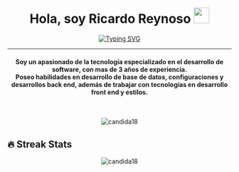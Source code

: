 <h1 align="center">Hola, soy Ricardo Reynoso <img src="https://media.giphy.com/media/hvRJCLFzcasrR4ia7z/giphy.gif" width="35"></h1>
<p align="center">
  <a href="https://git.io/typing-svg">
    <img src="https://readme-typing-svg.herokuapp.com?font=Fira+Code&pause=1000&random=false&width=435&lines=Desarollador+Full+Stack" alt="Typing SVG" />
  </a>
</p>
<hr/>
<h4 align="center">
  Soy un apasionado de la tecnología especializado en el desarrollo de software, con mas de 3 años de experiencia. 
  <br>
  Poseo habilidades en desarrollo de base de datos, configuraciones y desarrollos back end, además de trabajar con tecnologías en desarrollo front end y estilos. 
</h4>
<br>
<p align="center"> <img src="https://komarev.com/ghpvc/?username=candida18&label=Profile%20views&color=0e75b6&style=plastic" alt="candida18" /> </p>

## 🔥 Streak Stats
<p align="center"><img src="https://github-readme-streak-stats.herokuapp.com/?user=candida18&theme=algolia" alt="candida18"  /></p>



